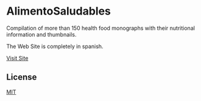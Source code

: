 # AlimentoSaludables

Compilation of more than 150 health food monographs with their nutritional information and thumbnails.

The Web Site is completely in spanish.

[Visit Site](https://losalimentosaludables.com)

## License

[MIT](https://choosealicense.com/licenses/mit/)
